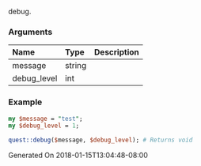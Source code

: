 debug.
### Arguments
**Name**|**Type**|**Description**
:---|:---|:---
message|string|
debug_level|int|

### Example

```perl
my $message = "test";
my $debug_level = 1;

quest::debug($message, $debug_level); # Returns void
```


Generated On 2018-01-15T13:04:48-08:00